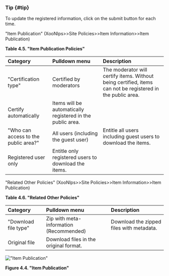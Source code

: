 ### Tip {#tip}

To update the registered information, click on the submit button for each time.

&quot;Item Publication&quot; (XooNIps&gt;&gt;Site Policies&gt;&gt;Item Information&gt;&gt;Item Publication)

**Table 4.5. &quot;Item Publication Policies&quot;**

| Category | Pulldown menu | Description |
| :-- | :-- | :-- |
| &quot;Certification type&quot; | Certified by moderators | The moderator will certify items. Without being certified, items can not be registered in the public area. |
| Certify automatically | Items will be automatically registered in the public area. |
| &quot;Who can access to the public area?&quot; | All users (including the guest user) | Entitle all users including guest users to download the items. |
| Registered user only | Entitle only registered users to download the items. |

&quot;Related Other Policies&quot; (XooNIps&gt;&gt;Site Policies&gt;&gt;Item Information&gt;&gt;Item Publication)

**Table 4.6. &quot;Related Other Policies&quot;**

| Category | Pulldown menu | Description |
| :-- | :-- | :-- |
| &quot;Download file type&quot; | Zip with meta-information (Recommended) | Download the zipped files with metadata. |
| Original file | Download files in the original format. |

!["Item Publication"](../../assets/xoonips-policy4.png)

**Figure 4.4. &quot;Item Publication&quot;**